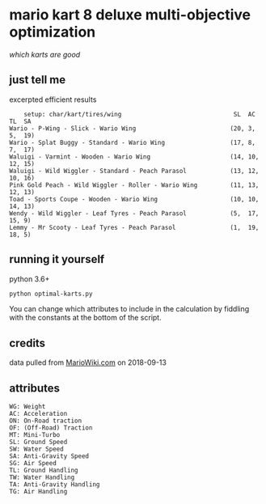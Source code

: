 # mario kart 8 deluxe multi-objective optimization

_which karts are good_

## just tell me

excerpted efficient results

```
    setup: char/kart/tires/wing                               SL  AC  TL  SA
Wario - P-Wing - Slick - Wario Wing                          (20, 3,  5,  19)
Wario - Splat Buggy - Standard - Wario Wing                  (17, 8,  7,  17)
Waluigi - Varmint - Wooden - Wario Wing                      (14, 10, 12, 15)
Waluigi - Wild Wiggler - Standard - Peach Parasol            (13, 12, 10, 16)
Pink Gold Peach - Wild Wiggler - Roller - Wario Wing         (11, 13, 12, 13)
Toad - Sports Coupe - Wooden - Wario Wing                    (10, 10, 14, 13)
Wendy - Wild Wiggler - Leaf Tyres - Peach Parasol            (5,  17, 15, 9)
Lemmy - Mr Scooty - Leaf Tyres - Peach Parasol               (1,  19, 18, 5)
```

## running it yourself

python 3.6+

```bash
python optimal-karts.py
```

You can change which attributes to include in the calculation by fiddling with
the constants at the bottom of the script.

## credits

data pulled from [MarioWiki.com](https://www.mariowiki.com/Mario_Kart_8_Deluxe_in-game_statistics#Statistics_in_in-game_format) on 2018-09-13

## attributes

```
WG: Weight
AC: Acceleration
ON: On-Road traction
OF: (Off-Road) Traction
MT: Mini-Turbo
SL: Ground Speed
SW: Water Speed
SA: Anti-Gravity Speed
SG: Air Speed
TL: Ground Handling
TW: Water Handling
TA: Anti-Gravity Handling
TG: Air Handling
```
